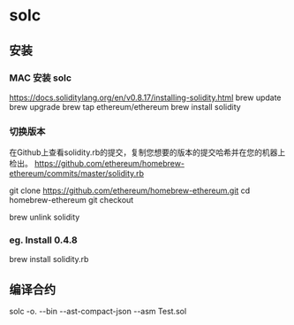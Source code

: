 # solc

## 安装
### MAC 安装 solc
https://docs.soliditylang.org/en/v0.8.17/installing-solidity.html
brew update
brew upgrade
brew tap ethereum/ethereum
brew install solidity

### 切换版本
在Github上查看solidity.rb的提交，复制您想要的版本的提交哈希并在您的机器上检出。
https://github.com/ethereum/homebrew-ethereum/commits/master/solidity.rb

git clone https://github.com/ethereum/homebrew-ethereum.git
cd homebrew-ethereum
git checkout <your-hash-goes-here>

brew unlink solidity

### eg. Install 0.4.8

brew install solidity.rb

## 编译合约
solc -o. --bin --ast-compact-json --asm Test.sol